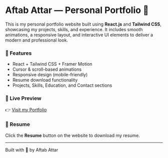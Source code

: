 # Aftab Attar — Personal Portfolio 💼

This is my personal portfolio website built using **React.js** and **Tailwind CSS**, showcasing my projects, skills, and experience. It includes smooth animations, a responsive layout, and interactive UI elements to deliver a modern and professional look.

### 🚀 Features
- React + Tailwind CSS + Framer Motion
- Cursor & scroll-based animations
- Responsive design (mobile-friendly)
- Resume download functionality
- Projects, Skills, Education, and Contact sections

### 📄 Live Preview
👉 [Visit my Portfolio](https://aftab-portfolio-theta.vercel.app/)

### 📁 Resume
Click the **Resume** button on the website to download my resume.

---

Built with 💙 by Aftab Attar
